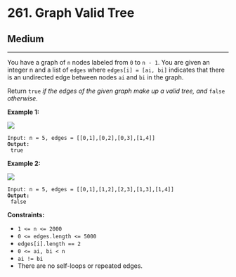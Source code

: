 # 261. Graph Valid Tree

## Medium

***

You have a graph of `n` nodes labeled from `0` to `n - 1`. You are given an integer n and a list of `edges` where `edges[i] = [ai, bi]` indicates that there is an undirected edge between nodes `ai` and `bi` in the graph.

Return `true` _if the edges of the given graph make up a valid tree, and_ `false` _otherwise_.

&#x20;

**Example 1:**

![](https://assets.leetcode.com/uploads/2021/03/12/tree1-graph.jpg)

<pre><code>Input: n = 5, edges = [[0,1],[0,2],[0,3],[1,4]]
<strong>Output:
</strong> true</code></pre>

**Example 2:**

![](https://assets.leetcode.com/uploads/2021/03/12/tree2-graph.jpg)

<pre><code>Input: n = 5, edges = [[0,1],[1,2],[2,3],[1,3],[1,4]]
<strong>Output:
</strong> false</code></pre>

&#x20;

**Constraints:**

* `1 <= n <= 2000`
* `0 <= edges.length <= 5000`
* `edges[i].length == 2`
* `0 <= ai, bi < n`
* `ai != bi`
* There are no self-loops or repeated edges.
